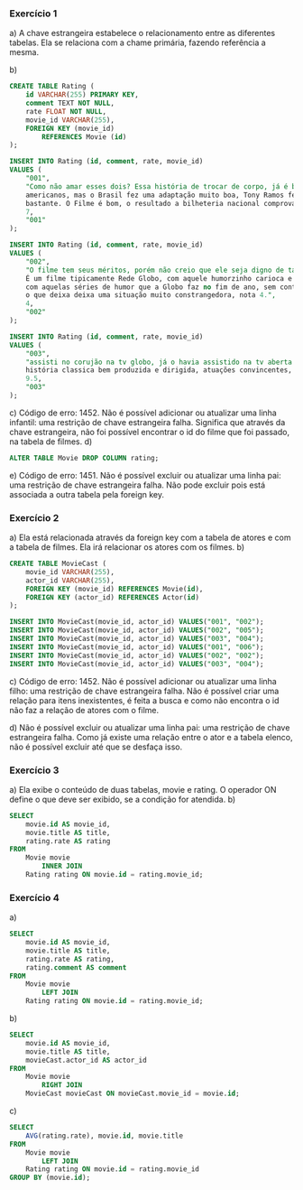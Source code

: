 ﻿### Exercício 1

a) A chave estrangeira estabelece o relacionamento entre as diferentes tabelas. Ela se relaciona com a chame primária, fazendo referência a mesma.

b) 
```sql
CREATE TABLE Rating (
    id VARCHAR(255) PRIMARY KEY,
    comment TEXT NOT NULL,
    rate FLOAT NOT NULL,
    movie_id VARCHAR(255),
    FOREIGN KEY (movie_id)
        REFERENCES Movie (id)
);

INSERT INTO Rating (id, comment, rate, movie_id) 
VALUES (
	"001",
	"Como não amar esses dois? Essa história de trocar de corpo, já é bastante clichê nos filmes 
	americanos, mas o Brasil fez uma adaptação muito boa, Tony Ramos fez um ótimo papel de homem feminino, convenceu 
	bastante. O Filme é bom, o resultado a bilheteria nacional comprova...",
	7,
	"001" 
);

INSERT INTO Rating (id, comment, rate, movie_id) 
VALUES (
	"002",
	"O filme tem seus méritos, porém não creio que ele seja digno de tanto alvoroço como estão fazendo por ai.
    É um filme tipicamente Rede Globo, com aquele humorzinho carioca e personagens caricatas., se parece mais 
    com aquelas séries de humor que a Globo faz no fim de ano, sem contar as propagandas que aparecem no filme, 
    o que deixa deixa uma situação muito constrangedora, nota 4.",
	4,
	"002" 
);

INSERT INTO Rating (id, comment, rate, movie_id) 
VALUES (
	"003",
	"assisti no corujão na tv globo, já o havia assistido na tv aberta em outra oportunidade, muto bom mesmo, 
    história classica bem produzida e dirigida, atuações convincentes, um bom filme nacional.",
	9.5,
	"003" 
);
```
c) Código de erro: 1452. Não é possível adicionar ou atualizar uma linha infantil: uma restrição de chave estrangeira falha. Significa que através da chave estrangeira, não foi possível encontrar o id do filme que foi passado, na  tabela de filmes.
d) 
```sql
ALTER TABLE Movie DROP COLUMN rating;
```
e) Código de erro: 1451. Não é possível excluir ou atualizar uma linha pai: uma restrição de chave estrangeira falha. Não pode excluir pois está associada a outra tabela pela foreign key.

### Exercício 2

a) Ela está relacionada através da foreign key com a tabela de atores e com a tabela de filmes. Ela irá relacionar os atores com os filmes.
b) 
```sql
CREATE TABLE MovieCast (
	movie_id VARCHAR(255),
	actor_id VARCHAR(255),
    FOREIGN KEY (movie_id) REFERENCES Movie(id),
    FOREIGN KEY (actor_id) REFERENCES Actor(id)
);

INSERT INTO MovieCast(movie_id, actor_id) VALUES("001", "002");
INSERT INTO MovieCast(movie_id, actor_id) VALUES("002", "005");
INSERT INTO MovieCast(movie_id, actor_id) VALUES("003", "004");
INSERT INTO MovieCast(movie_id, actor_id) VALUES("001", "006");
INSERT INTO MovieCast(movie_id, actor_id) VALUES("002", "002");
INSERT INTO MovieCast(movie_id, actor_id) VALUES("003", "004");
```
c) Código de erro: 1452. Não é possível adicionar ou atualizar uma linha filho: uma restrição de chave estrangeira falha. Não é possível criar uma relação para itens inexistentes, é feita a busca e como não encontra o id não faz a relação de atores com o filme.

d) Não é possível excluir ou atualizar uma linha pai: uma restrição de chave estrangeira falha. Como já existe uma relação entre o ator e a tabela elenco, não é possível excluir até que se desfaça isso.

### Exercício 3

a) Ela exibe o conteúdo de duas tabelas, movie e rating. O operador ON define o que deve ser exibido, se a condição for atendida.
b) 
```sql
SELECT 
    movie.id AS movie_id,
    movie.title AS title,
    rating.rate AS rating
FROM
    Movie movie
        INNER JOIN
    Rating rating ON movie.id = rating.movie_id;
```

### Exercício 4

a)
```sql
SELECT 
    movie.id AS movie_id,
    movie.title AS title,
    rating.rate AS rating,
    rating.comment AS comment
FROM
    Movie movie
        LEFT JOIN
    Rating rating ON movie.id = rating.movie_id;
```
b)
```sql
SELECT 
    movie.id AS movie_id,
    movie.title AS title,
    movieCast.actor_id AS actor_id
FROM
    Movie movie
        RIGHT JOIN
    MovieCast movieCast ON movieCast.movie_id = movie.id;
```

c) 
```sql
SELECT 
    AVG(rating.rate), movie.id, movie.title
FROM
    Movie movie
        LEFT JOIN
    Rating rating ON movie.id = rating.movie_id
GROUP BY (movie.id);
```
